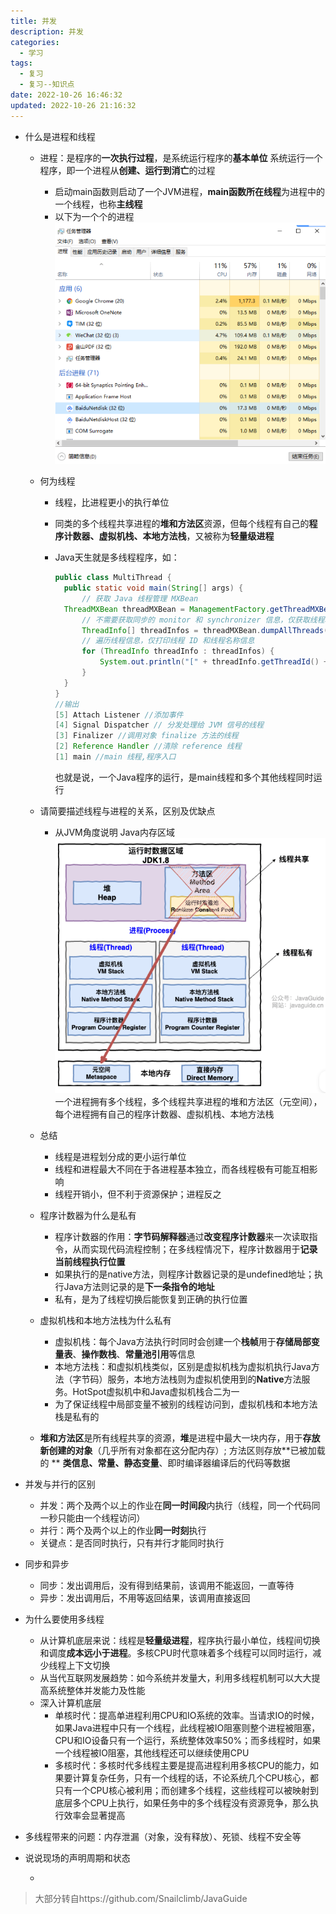 ```yaml
---
title: 并发
description: 并发
categories:
  - 学习
tags:
  - 复习
  - 复习--知识点
date: 2022-10-26 16:46:32
updated: 2022-10-26 21:16:32
---
```




- 什么是进程和线程

  - 进程：是程序的**一次执行过程**，是系统运行程序的**基本单位**
    系统运行一个程序，即一个进程从**创建、运行到消亡**的过程

    - 启动main函数则启动了一个JVM进程，**main函数所在线程**为进程中的一个线程，也称**主线程**
    - 以下为一个个的进程
      ![image-20221026212505577](https://raw.githubusercontent.com/lwmfjc/lwmfjc.github.io.resource/main/img/image-20221026212505577.png)

  - 何为线程

    - 线程，比进程更小的执行单位

    - 同类的多个线程共享进程的**堆和方法区**资源，但每个线程有自己的**程序计数器、虚拟机栈、本地方法栈**，又被称为**轻量级进程**

    - Java天生就是多线程程序，如：

      ```java
      public class MultiThread {
      	public static void main(String[] args) {
      		// 获取 Java 线程管理 MXBean
      	ThreadMXBean threadMXBean = ManagementFactory.getThreadMXBean();
      		// 不需要获取同步的 monitor 和 synchronizer 信息，仅获取线程和线程堆栈信息
      		ThreadInfo[] threadInfos = threadMXBean.dumpAllThreads(false, false);
      		// 遍历线程信息，仅打印线程 ID 和线程名称信息
      		for (ThreadInfo threadInfo : threadInfos) {
      			System.out.println("[" + threadInfo.getThreadId() + "] " + threadInfo.getThreadName());
      		}
      	}
      }
      //输出
      [5] Attach Listener //添加事件
      [4] Signal Dispatcher // 分发处理给 JVM 信号的线程
      [3] Finalizer //调用对象 finalize 方法的线程
      [2] Reference Handler //清除 reference 线程
      [1] main //main 线程,程序入口
      ```

      也就是说，一个Java程序的运行，是main线程和多个其他线程同时运行
    
  - 请简要描述线程与进程的关系，区别及优缺点

    - 从JVM角度说明
      Java内存区域
      ![image-20221026213728776](https://raw.githubusercontent.com/lwmfjc/lwmfjc.github.io.resource/main/img/image-20221026213728776.png)
      一个进程拥有多个线程，多个线程共享进程的堆和方法区（元空间），每个进程拥有自己的程序计数器、虚拟机栈、本地方法栈
    
  - 总结

    - 线程是进程划分成的更小运行单位
    - 线程和进程最大不同在于各进程基本独立，而各线程极有可能互相影响
    - 线程开销小，但不利于资源保护；进程反之

  - 程序计数器为什么是私有

    - 程序计数器的作用：**字节码解释器**通过**改变程序计数器**来一次读取指令，从而实现代码流程控制；在多线程情况下，程序计数器用于**记录当前线程执行位置**
    - 如果执行的是native方法，则程序计数器记录的是undefined地址；执行Java方法则记录的是**下一条指令的地址**
    - 私有，是为了线程切换后能恢复到正确的执行位置

  - 虚拟机栈和本地方法栈为什么私有

    - 虚拟机栈：每个Java方法执行时同时会创建一个**栈帧**用于**存储局部变量表**、**操作数栈**、**常量池引用**等信息
    - 本地方法栈：和虚拟机栈类似，区别是虚拟机栈为虚拟机执行Java方法（字节码）服务，本地方法栈则为虚拟机使用到的**Native**方法服务。HotSpot虚拟机中和Java虚拟机栈合二为一
    - 为了保证线程中局部变量不被别的线程访问到，虚拟机栈和本地方法栈是私有的

  - **堆和方法区**是所有线程共享的资源，**堆**是进程中最大一块内存，用于**存放新创建的对象**（几乎所有对象都在这分配内存）; 方法区则存放**已被加载的 ** **类信息、常量、静态变量**、即时编译器编译后的代码等数据

- 并发与并行的区别

  - 并发：两个及两个以上的作业在**同一时间段**内执行（线程，同一个代码同一秒只能由一个线程访问）
  - 并行：两个及两个以上的作业**同一时刻**执行
  - 关键点：是否同时执行，只有并行才能同时执行

- 同步和异步

  - 同步：发出调用后，没有得到结果前，该调用不能返回，一直等待
  - 异步：发出调用后，不用等返回结果，该调用直接返回

- 为什么要使用多线程

  - 从计算机底层来说：线程是**轻量级进程**，程序执行最小单位，线程间切换和调度**成本远小于进程**。多核CPU时代意味着多个线程可以同时运行，减少线程上下文切换
  - 从当代互联网发展趋势：如今系统并发量大，利用多线程机制可以大大提高系统整体并发能力及性能
  - 深入计算机底层
    - 单核时代：提高单进程利用CPU和IO系统的效率。当请求IO的时候，如果Java进程中只有一个线程，此线程被IO阻塞则整个进程被阻塞，CPU和IO设备只有一个运行，系统整体效率50%；而多线程时，如果一个线程被IO阻塞，其他线程还可以继续使用CPU
    - 多核时代：多核时代多线程主要是提高进程利用多核CPU的能力，如果要计算复杂任务，只有一个线程的话，不论系统几个CPU核心，都只有一个CPU核心被利用；而创建多个线程，这些线程可以被映射到底层多个CPU上执行，如果任务中的多个线程没有资源竞争，那么执行效率会显著提高

- 多线程带来的问题：内存泄漏（对象，没有释放）、死锁、线程不安全等

- 说说现场的声明周期和状态

  - 

> 大部分转自https://github.com/Snailclimb/JavaGuide